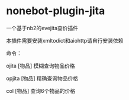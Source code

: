 # nonebot-plugin-jita
一个基于nb2的evejita查价插件

本插件需要安装xmltodict和aiohttp请自行安装依赖

命令：

ojita [物品] 模糊查询物品价格

opjita [物品] 精确查询物品价格

col [物品] 查询6个物品的价格
